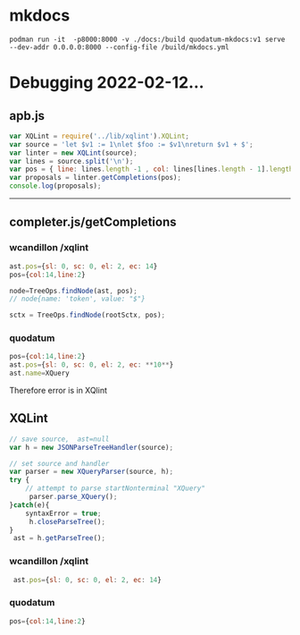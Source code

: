 # mkdocs
```
podman run -it  -p8000:8000 -v ./docs:/build quodatum-mkdocs:v1 serve  --dev-addr 0.0.0.0:8000 --config-file /build/mkdocs.yml
```
# Debugging 2022-02-12...
## apb.js
```javascript
var XQLint = require('../lib/xqlint').XQLint;
var source = 'let $v1 := 1\nlet $foo := $v1\nreturn $v1 + $';
var linter = new XQLint(source);
var lines = source.split('\n');
var pos = { line: lines.length -1 , col: lines[lines.length - 1].length };
var proposals = linter.getCompletions(pos);
console.log(proposals);
```
------

## completer.js/getCompletions

### wcandillon /xqlint
 ```javascript
 ast.pos={sl: 0, sc: 0, el: 2, ec: 14}
 pos={col:14,line:2}
 
 node=TreeOps.findNode(ast, pos);
 // node{name: 'token', value: "$"}

sctx = TreeOps.findNode(rootSctx, pos);
```
### quodatum
 ```javascript
 pos={col:14,line:2}
 ast.pos={sl: 0, sc: 0, el: 2, ec: **10**}
 ast.name=XQuery
 ```
 Therefore error is in XQlint
 ## XQLint
```javascript
// save source,  ast=null
var h = new JSONParseTreeHandler(source);

// set source and handler
var parser = new XQueryParser(source, h);
try {
    // attempt to parse startNonterminal "XQuery" 
     parser.parse_XQuery();
}catch(e){
    syntaxError = true;
     h.closeParseTree();
}
 ast = h.getParseTree();
```

### wcandillon /xqlint
```javascript 
 ast.pos={sl: 0, sc: 0, el: 2, ec: 14}
 ```
### quodatum
 ```javascript
 pos={col:14,line:2}
 ```